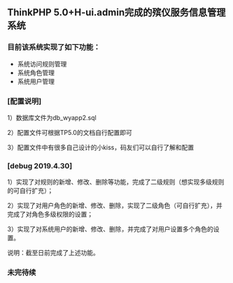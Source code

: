 ## ThinkPHP 5.0+H-ui.admin完成的殡仪服务信息管理系统 ##

### 目前该系统实现了如下功能： ###

+ 系统访问规则管理
+ 系统角色管理
+ 系统用户管理

### [配置说明] ###

1）数据库文件为db_wyapp2.sql

2）配置文件可根据TP5.0的文档自行配置即可

3）配置文件中有很多自己设计的小kiss，码友们可以自行了解和配置

### [debug 2019.4.30] ###

1）实现了对规则的新增、修改、删除等功能，完成了二级规则（想实现多级规则的可自行扩充）；

2）实现了对用户角色的新增、修改、删除，实现了二级角色（可自行扩充），并完成了对角色多级权限的设置；

3）实现了对系统用户的新增、修改、删除，并完成了对用户设置多个角色的设置。

说明：截至日前完成了上述功能。

### 未完待续